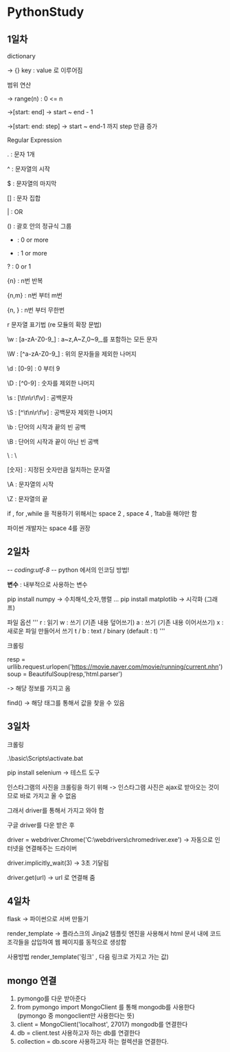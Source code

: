 # PythonStudy
## 1일차
dictionary

-> {} key : value 로 이루어짐

범위 연산

-> range(n) : 0 <= n

->[start: end] -> start ~ end - 1

->[start: end: step] -> start ~ end-1 까지 step 만큼 증가

Regular Expression

. : 문자 1개

^ : 문자열의 시작

$ : 문자열의 마지막

[] : 문자 집합

| : OR

() : 괄호 안의 정규식 그룹

* : 0 or more

+ : 1 or more

? : 0 or 1

{n} : n번 반복

{n,m} : n번 부터 m번

{n, } : n번 부터 무한번

r  문자열 표기법 (re 모듈의 확장 문법)

\w : [a-zA-Z0-9_] : a~z,A~Z,0~9,_를 포함하는 모든 문자

\W : [^a-zA-Z0-9_] : 위의 문자들을 제외한 나머지

\d : [0-9] : 0 부터 9

\D : [^0-9] : 숫자를 제외한 나머지

\s : [\t\n\r\f\v] : 공백문자

\S : [^\t\n\r\f\v] : 공백문자 제외한 나머지

\b : 단어의 시작과 끝의 빈 공백

\B : 단어의 시작과 끝이 아닌 빈 공백

\\ : \

\[숫자] : 지정된 숫자만큼 일치하는 문자열

\A : 문자열의 시작

\Z : 문자열의 끝

if , for ,while 을 적용하기 위해서는 space 2 , space 4 , 1tab을 해야만 함 

파이썬 개발자는 space 4를 권장

## 2일차
-*- coding:utf-8 -*-
python 에서의 인코딩 방법!

__변수__ : 내부적으로 사용하는 변수

pip install numpy -> 수치해석,숫자,행렬 ...
pip install matplotlib -> 시각화 (그래프)

파일 옵션
'''
r : 읽기
w : 쓰기 (기존 내용 덮어쓰기)
a : 쓰기 (기존 내용 이어서쓰기)
x : 새로운 파일 만들어서 쓰기
t / b : text / binary (default : t)
'''

크롤링

resp = urllib.request.urlopen('https://movie.naver.com/movie/running/current.nhn')
soup = BeautifulSoup(resp,'html.parser')

-> 해당 정보를 가지고 옴

find() -> 해당 태그를 통해서 값을 찾을 수 있음

## 3일차
크롤링

.\basic\Scripts\activate.bat

pip install selenium
-> 테스트 도구

인스타그램의 사진을 크롤링을 하기 위해
-> 인스타그램 사진은 ajax로 받아오는 것이므로 바로 가지고 올 수 없음

그래서 driver를 통해서 가지고 와야 함

구글 driver를 다운 받은 후 

driver = webdriver.Chrome('C:\webdrivers\chromedriver.exe')
-> 자동으로 인터넷을 연결해주는 드라이버 

driver.implicitly_wait(3)
-> 3초 기달림

driver.get(url)
-> url 로 연결해 줌

## 4일차
flask -> 파이썬으로 서버 만들기

render_template -> 플라스크의 Jinja2 템플릿 엔진을 사용해서 html 문서 내에 코드 조각들을 삽입하여 웹 페이지를 동적으로 생성함

사용방법 render_template('링크' , 다음 링크로 가지고 가는 값) 

## mongo 연결

1. pymongo를 다운 받아준다
2. from pymongo import MongoClient 를 통해 mongodb를 사용한다
(pymongo 중 mongoclient만 사용한다는 뜻)
3. client = MongoClient('localhost', 27017) mongodb를 연결한다
4. db = client.test 사용하고자 하는 db를 연결한다
5. collection = db.score 사용하고자 하는 컬렉션을 연결한다.

